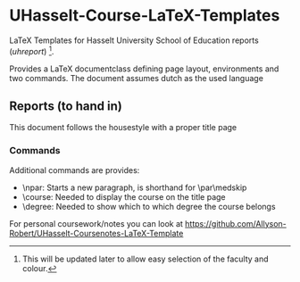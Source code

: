 # UHasselt-Course-LaTeX-Templates
LaTeX Templates for Hasselt University School of Education reports (*uhreport*) [^1].

Provides a LaTeX documentclass defining page layout, environments and two commands.
The document assumes dutch as the used language

## Reports (to hand in)
This document follows the housestyle with a proper title page

### Commands
Additional commands are provides:

* \npar: Starts a new paragraph, is shorthand for \par\medskip
* \course: Needed to display the course on the title page
* \degree: Needed to show which to which degree the course belongs

For personal coursework/notes you can look at https://github.com/Allyson-Robert/UHasselt-Coursenotes-LaTeX-Template


[^1]: This will be updated later to allow easy selection of the faculty and colour. 